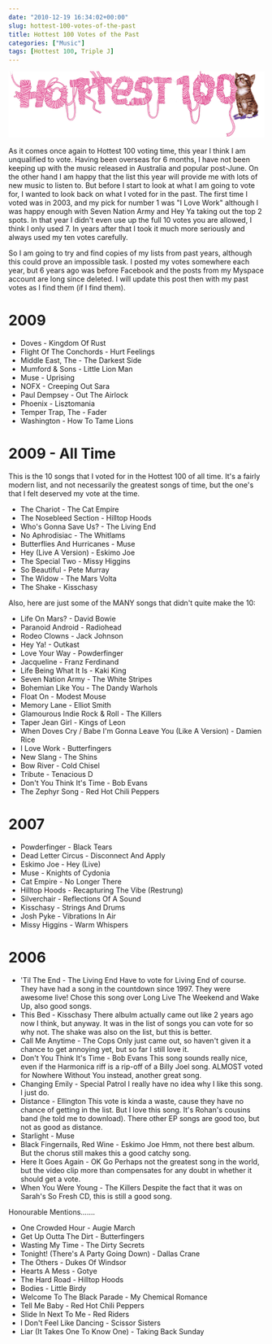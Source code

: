```yaml
---
date: "2010-12-19 16:34:02+00:00"
slug: hottest-100-votes-of-the-past
title: Hottest 100 Votes of the Past
categories: ["Music"]
tags: [Hottest 100, Triple J]
---
```


![Hottest 100](hottest100-2009.gif)

As it comes once again to Hottest 100 voting time, this year I think I am unqualified to vote. Having been overseas for 6 months, I have not been keeping up with the music released in Australia and popular post-June. On the other hand I am happy that the list this year will provide me with lots of new music to listen to. But before I start to look at what I am going to vote for, I wanted to look back on what I voted for in the past. The first time I voted was in 2003, and my pick for number 1 was "I Love Work" although I was happy enough with Seven Nation Army and Hey Ya taking out the top 2 spots. In that year I didn't even use up the full 10 votes you are allowed, I think I only used 7. In years after that I took it much more seriously and always used my ten votes carefully.

So I am going to try and find copies of my lists from past years, although this could prove an impossible task. I posted my votes somewhere each year, but 6 years ago was before Facebook and the posts from my Myspace account are long since deleted. I will update this post then with my past votes as I find them (if I find them).


# 2009

- Doves - Kingdom Of Rust
- Flight Of The Conchords - Hurt Feelings
- Middle East, The - The Darkest Side
- Mumford & Sons - Little Lion Man
- Muse - Uprising
- NOFX - Creeping Out Sara
- Paul Dempsey - Out The Airlock
- Phoenix - Lisztomania
- Temper Trap, The - Fader
- Washington - How To Tame Lions


# 2009 - All Time

This is the 10 songs that I voted for in the Hottest 100 of all time.
It's a fairly modern list, and not necessarily the greatest songs of time, but the one's that I felt deserved my vote at the time.

- The Chariot - The Cat Empire
- The Nosebleed Section - Hilltop Hoods
- Who's Gonna Save Us? - The Living End
- No Aphrodisiac - The Whitlams
- Butterflies And Hurricanes - Muse
- Hey (Live A Version) - Eskimo Joe
- The Special Two - Missy Higgins
- So Beautiful - Pete Murray
- The Widow - The Mars Volta
- The Shake - Kisschasy

Also, here are just some of the MANY songs that didn't quite make the 10:

- Life On Mars? - David Bowie
- Paranoid Android - Radiohead
- Rodeo Clowns - Jack Johnson
- Hey Ya! - Outkast
- Love Your Way - Powderfinger
- Jacqueline - Franz Ferdinand
- Life Being What It Is - Kaki King
- Seven Nation Army - The White Stripes
- Bohemian Like You - The Dandy Warhols
- Float On - Modest Mouse
- Memory Lane - Elliot Smith
- Glamourous Indie Rock & Roll - The Killers
- Taper Jean Girl - Kings of Leon
- When Doves Cry / Babe I'm Gonna Leave You (Like A Version) - Damien Rice
- I Love Work - Butterfingers
- New Slang - The Shins
- Bow River - Cold Chisel
- Tribute - Tenacious D
- Don't You Think It's Time - Bob Evans
- The Zephyr Song - Red Hot Chili Peppers


# 2007

- Powderfinger - Black Tears
- Dead Letter Circus - Disconnect And Apply
- Eskimo Joe - Hey (Live)
- Muse - Knights of Cydonia
- Cat Empire - No Longer There
- Hilltop Hoods - Recapturing The Vibe (Restrung)
- Silverchair - Reflections Of A Sound
- Kisschasy - Strings And Drums
- Josh Pyke - Vibrations In Air
- Missy Higgins - Warm Whispers


# 2006

- 'Til The End - The Living End
	Have to vote for Living End of course. They have had a song in the countdown since 1997. They were awesome live! Chose this song over Long Live The Weekend and Wake Up, also good songs.
- This Bed - Kisschasy
	There albulm actually came out like 2 years ago now I think, but anyway. It was in the list of songs you can vote for so why not. The shake was also on the list, but this is better.
- Call Me Anytime - The Cops
	Only just came out, so haven't given it a chance to get annoying yet, but so far I still love it.
- Don't You Think It's Time - Bob Evans
	This song sounds really nice, even if the Harmonica riff is a rip-off of a Billy Joel song. ALMOST voted for Nowhere Without You instead, another great song.
- Changing Emily - Special Patrol
	I really have no idea why I like this song. I just do.
- Distance - Ellington
	This vote is kinda a waste, cause they have no chance of getting in the list. But I love this song. It's Rohan's cousins band (he told me to download). There other EP songs are good too, but not as good as distance.
- Starlight - Muse
- Black Fingernails, Red Wine - Eskimo Joe
	Hmm, not there best album. But the chorus still makes this a good catchy song.
- Here It Goes Again - OK Go
	Perhaps not the greatest song in the world, but the video clip more than compensates for any doubt in whether it should get a vote.
- When You Were Young - The Killers
	Despite the fact that it was on Sarah's So Fresh CD, this is still a good song.

Honourable Mentions.......

- One Crowded Hour - Augie March
- Get Up Outta The Dirt - Butterfingers
- Wasting My Time - The Dirty Secrets
- Tonight! (There's A Party Going Down) - Dallas Crane
- The Others - Dukes Of Windsor
- Hearts A Mess - Gotye
- The Hard Road - Hilltop Hoods
- Bodies - Little Birdy
- Welcome To The Black Parade - My Chemical Romance
- Tell Me Baby - Red Hot Chili Peppers
- Slide In Next To Me - Red Riders
- I Don't Feel Like Dancing - Scissor Sisters
- Liar (It Takes One To Know One) - Taking Back Sunday
